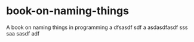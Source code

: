 # book-on-naming-things
A book on naming things in programming
a
dfsasdf  sdf
a asdasdfasdf
sss
  saa
sasdf
adf
